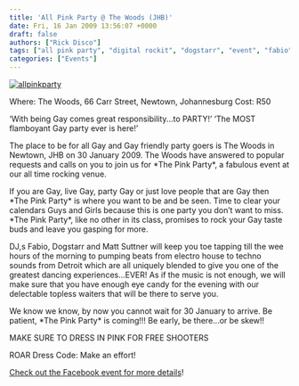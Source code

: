 ```yaml
---
title: 'All Pink Party @ The Woods (JHB)'
date: Fri, 16 Jan 2009 13:56:07 +0000
draft: false
authors: ["Rick Disco"]
tags: ["all pink party", "digital rockit", "dogstarr", "event", "fabio", "flamboyant", "free shooters", "gay", "jhb", "johannesburg", "matt suttner", "party", "south africa", "the woods"]
categories: ["Events"]
---
```


[![allpinkparty](/wp-content/uploads/2009/01/allpinkparty.jpg "allpinkparty")](/wp-content/uploads/2009/01/allpinkparty.jpg)

Where: The Woods, 66 Carr Street, Newtown, Johannesburg Cost: R50

‘With being Gay comes great responsibility...to PARTY!’ ‘The MOST flamboyant Gay party ever is here!’

The place to be for all Gay and Gay friendly party goers is The Woods in Newtown, JHB on 30 January 2009. The Woods have answered to popular requests and calls on you to join us for \*The Pink Party\*, a fabulous event at our all time rocking venue.

If you are Gay, live Gay, party Gay or just love people that are Gay then \*The Pink Party\* is where you want to be and be seen. Time to clear your calendars Guys and Girls because this is one party you don’t want to miss. \*The Pink Party\*, like no other in its class, promises to rock your Gay taste buds and leave you gasping for more.

DJ,s Fabio, Dogstarr and Matt Suttner will keep you toe tapping till the wee hours of the morning to pumping beats from electro house to techno sounds from Detroit which are all uniquely blended to give you one of the greatest dancing experiences...EVER! As if the music is not enough, we will make sure that you have enough eye candy for the evening with our delectable topless waiters that will be there to serve you.

We know we know, by now you cannot wait for 30 January to arrive. Be patient, \*The Pink Party\* is coming!!! Be early, be there...or be skew!!

MAKE SURE TO DRESS IN PINK FOR FREE SHOOTERS

ROAR Dress Code: Make an effort!

[Check out the Facebook event for more details](http://www.facebook.com/event.php?eid=58310108221 "Facebook Event")!

